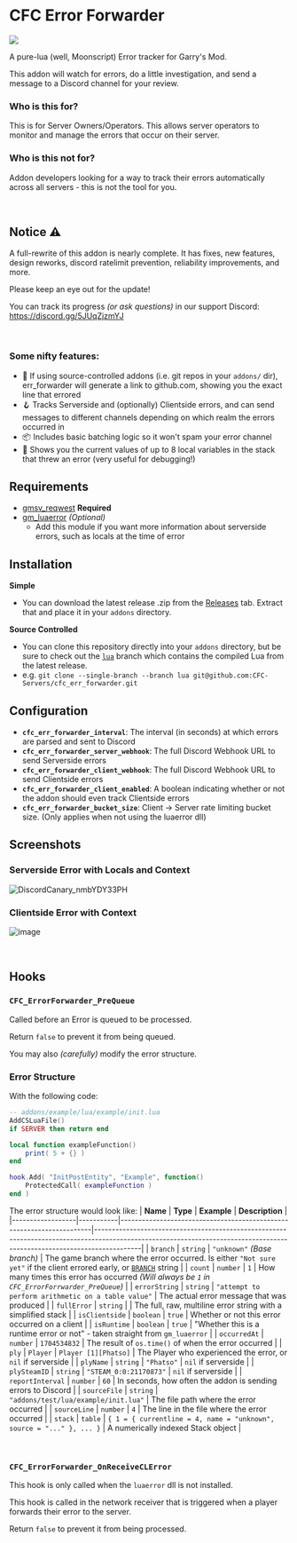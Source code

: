 # CFC Error Forwarder
<p align="left">
    <a href="https://discord.gg/5JUqZjzmYJ" alt="Discord Invite"><img src="https://img.shields.io/discord/981394195812085770?label=Support&logo=discord&logoColor=white" /></a>
</p>
A pure-lua (well, Moonscript) Error tracker for Garry's Mod.

This addon will watch for errors, do a little investigation, and send a message to a Discord channel for your review.

### Who is this for?
This is for Server Owners/Operators. This allows server operators to monitor and manage the errors that occur on their server.

### Who is this **not** for?
Addon developers looking for a way to track their errors automatically across all servers - this is not the tool for you.

<br>

## Notice ⚠️
A full-rewrite of this addon is nearly complete. It has fixes, new features, design reworks, discord ratelimit prevention, reliability improvements, and more.

Please keep an eye out for the update!

You can track its progress _(or ask questions)_ in our support Discord: https://discord.gg/5JUqZjzmYJ

<br>

### Some nifty features:
 - 🧠 If using source-controlled addons (i.e. git repos in your `addons/` dir), err_forwarder will generate a link to github.com, showing you the exact line that errored
 - 🪝 Tracks Serverside and (optionally) Clientside errors, and can send messages to different channels depending on which realm the errors occurred in
 - 📦 Includes basic batching logic so it won't spam your error channel
 - 🔎 Shows you the current values of up to 8 local variables in the stack that threw an error (very useful for debugging!)

## Requirements
 - [gmsv_reqwest](https://github.com/WilliamVenner/gmsv_reqwest) **Required**
 - [gm_luaerror](https://github.com/danielga/gm_luaerror) _(Optional)_
    - Add this module if you want more information about serverside errors, such as locals at the time of error


## Installation
**Simple**
 - You can download the latest release .zip from the [Releases](https://github.com/CFC-Servers/cfc_err_forwarder/releases) tab. Extract that and place it in your `addons` directory.

**Source Controlled**
 - You can clone this repository directly into your `addons` directory, but be sure to check out the [`lua`](https://github.com/CFC-Servers/cfc_err_forwarder/tree/lua) branch which contains the compiled Lua from the latest release.
 - e.g. ``` git clone --single-branch --branch lua git@github.com:CFC-Servers/cfc_err_forwarder.git ```


## Configuration
 - **`cfc_err_forwarder_interval`**: The interval (in seconds) at which errors are parsed and sent to Discord
 - **`cfc_err_forwarder_server_webhook`**: The full Discord Webhook URL to send Serverside errors
 - **`cfc_err_forwarder_client_webhook`**: The full Discord Webhook URL to send Clientside errors
 - **`cfc_err_forwarder_client_enabled`**: A boolean indicating whether or not the addon should even track Clientside errors
 - **`cfc_err_forwarder_bucket_size`**: Client -> Server rate limiting bucket size. (Only applies when not using the luaerror dll)

## Screenshots

### Serverside Error with Locals and Context
![DiscordCanary_nmbYDY33PH](https://user-images.githubusercontent.com/7936439/188520510-709cda4d-1f30-4f15-b43a-ac6cddd0723c.png)


### Clientside Error with Context
![image](https://user-images.githubusercontent.com/7936439/188520586-fdd2f05f-c83a-458a-a7f3-8f29fa99b95f.png)

<br>

## Hooks

### `CFC_ErrorForwarder_PreQueue`
Called before an Error is queued to be processed. 

Return `false` to prevent it from being queued.

You may also _(carefully)_ modify the error structure.

### Error Structure
With the following code:
```lua
-- addons/example/lua/example/init.lua
AddCSLuaFile()
if SERVER then return end

local function exampleFunction()
    print( 5 + {} )
end

hook.Add( "InitPostEntity", "Example", function()
    ProtectedCall( exampleFunction )
end )
```

The error structure would look like:
| **Name**         | **Type**  | **Example**                                                          | **Description**                                                                                                                                                         |
|------------------|-----------|----------------------------------------------------------------------|-------------------------------------------------------------------------------------------------------------------------------------------------------------------------|
| `branch`         | `string`  | `"unknown"` _(Base branch)_                                          | The game branch where the error occurred. Is either `"Not sure yet"` if the client errored early, or [`BRANCH`](https://wiki.facepunch.com/gmod/Global.BRANCH) string   |
| `count`          | `number`  | `1`                                                                  | How many times this error has occurred _(Will always be `1` in `CFC_ErrorForrwarder_PreQueue`)_                                                                         |
| `errorString`    | `string`  | `"attempt to perform arithmetic on a table value"`                   | The actual error message that was produced                                                                                                                              |
| `fullError`      | `string`  |                                                                      | The full, raw, multiline error string with a simplified stack                                                                                                           |
| `isClientside`   | `boolean` | `true`                                                               | Whether or not this error occurred on a client                                                                                                                          |
| `isRuntime`      | `boolean` | `true`                                                               | "Whether this is a runtime error or not" - taken straight from `gm_luaerror`                                                                                            |
| `occurredAt`     | `number`  | `1704534832`                                                         | The result of `os.time()` of when the error occurred                                                                                                                    |
| `ply`            | `Player`  | `Player [1][Phatso]`                                                 | The Player who experienced the error, or `nil` if serverside                                                                                                            |
| `plyName`        | `string`  | `"Phatso"`                                                           | `nil` if serverside                                                                                                                                                     |
| `plySteamID`     | `string`  | `"STEAM_0:0:21170873"`                                               | `nil` if serverside                                                                                                                                                     |
| `reportInterval` | `number`  | `60`                                                                 | In seconds, how often the addon is sending errors to Discord                                                                                                            |
| `sourceFile`     | `string`  | `"addons/test/lua/example/init.lua"`                                 | The file path where the error occurred                                                                                                                                  |
| `sourceLine`     | `number`  | `4`                                                                  | The line in the file where the error occurred                                                                                                                              |
| `stack`          | `table`   | `{ 1 = { currentline = 4, name = "unknown", source = "..." }, ... }` | A numerically indexed Stack object                                                                                                                                      |

<br>

### `CFC_ErrorForwarder_OnReceiveCLError`
This hook is only called when the `luaerror` dll is not installed.

This hook is called in the network receiver that is triggered when a player forwards their error to the server.

Return `false` to prevent it from being processed.
